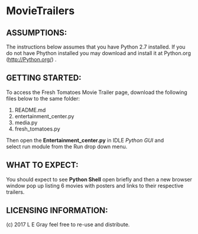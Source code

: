 
# MovieTrailers  

## ASSUMPTIONS:

The instructions below assumes that you have Python 2.7 installed.  If you do not have
Phython installed you may download and install it at Python.org (http://Python.org/) .
                                                                                         
## GETTING STARTED:                                                                        
To access the Fresh Tomatoes Movie Trailer page, download the following files below to the same folder:
1. README.md
2. entertainment_center.py
3. media.py
4. fresh_tomatoes.py

Then open the **Entertainment_center.py** in IDLE *Python GUI*  and                                     
select run module from the Run drop down menu.                                  
                                  
## WHAT TO EXPECT:                                                                         
You should expect to see **Python Shell** open briefly and then a new browser window pop up 
listing 6 movies with posters and links to their respective trailers.  

## LICENSING INFORMATION:

&#40;c)  2017 L E Gray feel free to re-use and distribute.                                                                                        


